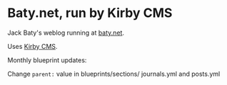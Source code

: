 # Baty.net, run by Kirby CMS  

Jack Baty's weblog running at [baty.net](https://baty.net).

Uses [Kirby CMS](https://getkirby.com).

Monthly blueprint updates:

Change `parent:` value in blueprints/sections/ journals.yml and posts.yml

